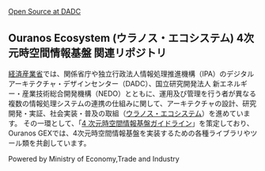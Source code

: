 [Open Source at DADC](https://github.com/outanos-gex/.github/images/oelogo_mid.png)

## Ouranos Ecosystem (ウラノス・エコシステム)  4次元時空間情報基盤 関連リポジトリ

[経済産業省](https://www.meti.go.jp/policy/mono_info_service/digital_architecture/index.html)では、関係省庁や独立行政法人情報処理推進機構（IPA）のデジタルアーキテクチャ・デザインセンター（DADC）、国立研究開発法人 新エネルギー・産業技術総合開発機構（NEDO）とともに、運用及び管理を行う者が異なる複数の情報処理システムの連携の仕組みに関して、アーキテクチャの設計、研究開発・実証、社会実装・普及の取組（[ウラノス・エコシステム](https://www.meti.go.jp/policy/mono_info_service/digital_architecture/ouranos.html)）を進めています。
その一環として、「[4 次元時空間情報基盤ガイドライン](https://www.ipa.go.jp/digital/architecture/project/autonomousmobilerobot/3dspatial_guideline.html)」を策定しており、Ouranos GEXでは、4次元時空間情報基盤を実装するための各種ライブラリやツール類を共創しています。

Powered by Ministry of Economy,Trade and Industry
